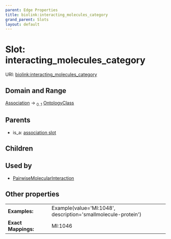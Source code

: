 ```yaml
---
parent: Edge Properties
title: biolink:interacting_molecules_category
grand_parent: Slots
layout: default
---
```


# Slot: interacting_molecules_category




URI: [biolink:interacting_molecules_category](https://w3id.org/biolink/vocab/interacting_molecules_category)

## Domain and Range

[Association](Association.md) ->  <sub>0..1</sub> [OntologyClass](OntologyClass.md)

## Parents

 *  is_a: [association slot](association_slot.md)

## Children


## Used by

 * [PairwiseMolecularInteraction](PairwiseMolecularInteraction.md)

## Other properties

|  |  |  |
| --- | --- | --- |
| **Examples:** | | Example(value='MI:1048', description='smallmolecule-protein') |
| **Exact Mappings:** | | MI:1046 |


